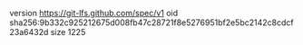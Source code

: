 version https://git-lfs.github.com/spec/v1
oid sha256:9b332c925212675d008fb47c28721f8e5276951bf2e5bc2142c8cdcf23a6432d
size 1225
